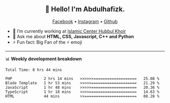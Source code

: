 <h2 align="center">👋 Hello! I'm Abdulhafizk.</h2>
<p align="center">
  <a href="https://web.facebook.com/profile.php?id=100080122707224">Facebook</a> •
  <a href="https://www.instagram.com/abdulhafizh_k/">Instagram</a> •
  <a href="https://github.com/abdulhafizk">Github</a>
</p>


- 🔭 I’m currently working at [Islamic Center Hubbul Khoir](https://hubbulkhoir.sch.id/)
- 💬 Ask me about **HTML, CSS, Javascript, C++ and Python**
- ⚡ Fun fact: Big Fan of the :zap: emoji

-------

📊 **Weekly development breakdown**
<!--START_SECTION:waka-->

```HTML, CSS, Javascript, C++, Python, Jsx, Json, Lock.
Total Time: 8 hrs 44 mins

PHP              2 hrs 14 mins   >>>>>>===================   25.08 %
Blade Template   1 hr 53 mins    >>>>>====================   21.29 %
JavaScript       1 hr 48 mins    >>>>>====================   20.36 %
TypeScript       1 hr 18 mins    >>>>=====================   14.63 %
HTML             44 mins         >>=======================   08.28 %
```

<!--END_SECTION:waka-->
